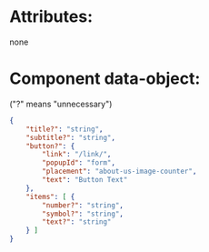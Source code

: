 # Attributes:

none

# Component data-object: 
("?" means "unnecessary")
```json
{
    "title?": "string",
    "subtitle?": "string",
    "button?": {
        "link": "/link/",
        "popupId": "form",
        "placement": "about-us-image-counter",
        "text": "Button Text"
    },
    "items": [ {
        "number?": "string",
        "symbol?": "string",
        "text?": "string"
    } ]
}
```
